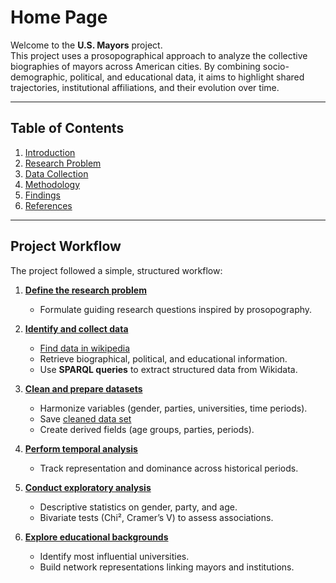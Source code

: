 # Home Page

Welcome to the **U.S. Mayors** project.  
This project uses a prosopographical approach to analyze the collective biographies of mayors across American cities. By combining socio-demographic, political, and educational data, it aims to highlight shared trajectories, institutional affiliations, and their evolution over time.

---

## Table of Contents

1. [Introduction](https://github.com/Erulan123/Mayors/blob/main/README.md)
2. [Research Problem](https://github.com/Erulan123/Mayors/blob/main/Documentation/Problematic-Questioning.md)
3. [Data Collection](https://github.com/Erulan123/Mayors/blob/main/Documentation/SPARQL/SPARQL_data_exploration.md)
5. [Methodology](https://github.com/Erulan123/Mayors/blob/main/Documentation/Home.md)
6. [Findings](https://github.com/Erulan123/Mayors/blob/main/Documentation/results.md)
7. [References](https://github.com/Erulan123/Mayors/blob/main/Documentation/wikipedia_mayors_links.md)

---

## Project Workflow

The project followed a simple, structured workflow:

1. [**Define the research problem**](https://github.com/Erulan123/Mayors/blob/main/Documentation/Problematic-Questioning.md)
   - Formulate guiding research questions inspired by prosopography.  

2. [**Identify and collect data**](https://github.com/Erulan123/Mayors/blob/main/Documentation/SPARQL/SPARQL_data_exploration.md)
   - [Find data in wikipedia](https://github.com/Erulan123/Mayors/blob/main/Documentation/wikipedia_mayors_links.md)
   - Retrieve biographical, political, and educational information.  
   - Use **SPARQL queries** to extract structured data from Wikidata.  

3. [**Clean and prepare datasets**](https://github.com/Erulan123/Mayors/blob/main/Jupyter_notebooks/mayors_data_cleaning.ipynb)
   - Harmonize variables (gender, parties, universities, time periods).
   - Save [cleaned data set](https://github.com/Erulan123/Mayors/blob/main/Data/mayors_cleaned.csv)
   - Create derived fields (age groups, parties, periods).  

4. [**Perform temporal analysis**](https://github.com/Erulan123/Mayors/blob/main/Jupyter_notebooks/mayors_qulitative_time.ipynb)
   - Track representation and dominance across historical periods.

5. [**Conduct exploratory analysis**](https://github.com/Erulan123/Mayors/blob/main/Jupyter_notebooks/mayors_bivariate_analysis.ipynb)
   - Descriptive statistics on gender, party, and age.  
   - Bivariate tests (Chi², Cramer’s V) to assess associations.

6. [**Explore educational backgrounds**](https://github.com/Erulan123/Mayors/blob/main/Jupyter_notebooks/mayors_edu_network.jpynb)
   - Identify most influential universities.  
   - Build network representations linking mayors and institutions.  
